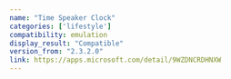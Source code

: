 ```yaml
---
name: "Time Speaker Clock"
categories: ['lifestyle']
compatibility: emulation
display_result: "Compatible"
version_from: "2.3.2.0"
link: https://apps.microsoft.com/detail/9WZDNCRDHNXW
---
```

